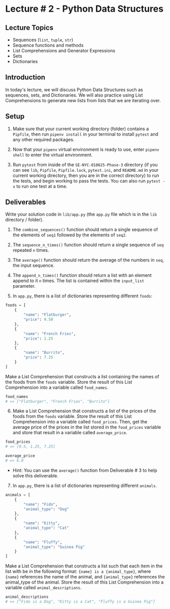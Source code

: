 # Lecture # 2 - Python Data Structures

## Lecture Topics

- Sequences (`list`, `tuple`, `str`)
- Sequence functions and methods
- List Comprehensions and Generator Expressions
- Sets
- Dictionaries

## Introduction

In today's lecture, we will discuss Python Data Structures such as sequences, sets, and Dictionaries. We will also practice using List Comprehensions to generate new lists from lists that we are iterating over.

## Setup

1. Make sure that your current working directory (folder) contains a `Pipfile`, then run `pipenv install` in your terminal to install `pytest` and any other required packages.

2. Now that your `pipenv` virtual environment is ready to use, enter `pipenv shell` to enter the virtual environment.

3. Run `pytest` from inside of the `SE-NYC-010625-Phase-3` directory (if you can see `lib`, `Pipfile`, `Pipfile.lock`, `pytest.ini`, and `README.md` in your current working directory, then you are in the correct directory) to run the tests, and begin working to pass the tests. You can also run `pytest -x` to run one test at a time.

## Deliverables

Write your solution code in `lib/app.py` (the `app.py` file which is in the `lib` directory / folder).

1. The `combine_sequences()` function should return a single sequence of the elements of `seq1` followed by the elements of `seq2`.

2. The `sequence_n_times()` function should return a single sequence of `seq` repeated `n` times.

3. The `average()` function should return the average of the numbers in `seq`, the input sequence.

4. The `append_n_times()` function should return a list with an element append to it `n` times. The list is contained within the `input_list` parameter.

5. In `app.py`, there is a list of dictionaries representing different `foods`:

``` python
foods = [
    {
        "name": "Flatburger",
        "price": 9.50
    },
    {
        "name": "French Fries",
        "price": 1.25
    },
    {
        "name": "Burrito",
        "price": 7.25
    }
]
```

Make a List Comprehension that constructs a list containing the names of the foods from the `foods` variable. Store the result of this List Comprehension into a variable called `food_names`.

``` python
food_names
# => ["Flatburger", "French Fries", "Burrito"]
```

6. Make a List Comprehension that constructs a list of the prices of the foods from the `foods` variable. Store the result of this List Comprehension into a variable called `food_prices`. Then, get the average price of the prices in the list stored in the `food_prices` variable and store that result in a variable called `average_price`.

``` python
food_prices
# => [9.5, 1.25, 7.25]
```

``` python
average_price
# => 6.0
```

- Hint: You can use the `average()` function from Deliverable # 3 to help solve this deliverable.

7. In `app.py`, there is a list of dictionaries representing different `animals`.

``` python
animals = [
    {
        "name": "Fido",
        "animal_type": "Dog"
    },
    {
        "name": "Kitty",
        "animal_type": "Cat"
    },
    {
        "name": "Fluffy",
        "animal_type": "Guinea Pig"
    }
]
```

Make a List Comprehension that constructs a list such that each item in the list with be in the following format: `{name} is a {animal_type}`, where `{name}` references the name of the animal, and `{animal_type}` references the animal_type of the animal. Store the result of this List Comprehension into a variable called `animal_descriptions`.

``` python
animal_descriptions
# => ["Fido is a Dog", "Kitty is a Cat", "Fluffy is a Guinea Pig"]
```